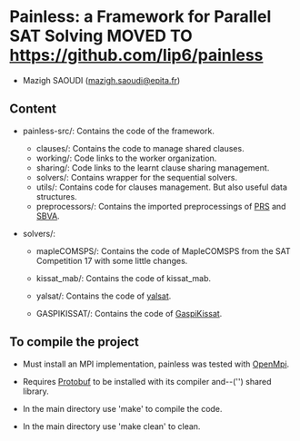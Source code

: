 Painless: a Framework for Parallel SAT Solving MOVED TO <https://github.com/lip6/painless>
==============================================


* Mazigh SAOUDI (mazigh.saoudi@epita.fr)


Content
-------
* painless-src/:
   Contains the code of the framework.
   * clauses/:
      Contains the code to manage shared clauses.
   * working/:
      Code links to the worker organization.
   * sharing/:
      Code links to the learnt clause sharing management.
   * solvers/:
      Contains wrapper for the sequential solvers.
   * utils/:
      Contains code for clauses management. But also useful data structures.
   * preprocessors/:
      Contains the imported preprocessings of [PRS](https://github.com/shaowei-cai-group/PRS-sc23/tree/PRS-sc23) and [SBVA](https://github.com/hgarrereyn/SBVA).

* solvers/:
   * mapleCOMSPS/:
      Contains the code of MapleCOMSPS from the SAT Competition 17 with some little changes.

   * kissat_mab/:
      Contains the code of kissat_mab.
   
   * yalsat/:
      Contains the code of [yalsat](https://github.com/arminbiere/yalsat).

   * GASPIKISSAT/:
      Contains the code of [GaspiKissat](https://github.com/sabrinesaouli/GASPIKISSAT).

To compile the project
----------------------
* Must install an MPI implementation, painless was tested with [OpenMpi](https://www.open-mpi.org/). 
* Requires [Protobuf](https://protobuf.dev/) to be installed with its compiler and--('') shared library.

* In the main directory use 'make' to compile the code.

* In the main directory use 'make clean' to clean.

<!--
To run painless
---------------
- All options have a default value except for the filename.
```sh
nb_cpu=6 # the number of sequential solvers to instantiate
nb_nodes=3 # the number of mpi processes to launch
timeout=1000 # the timeout before giving up (in seconds)
strat=1 # 1 2 3 4 for strategies with Hordesat, 5 for Simple. 0 is the default. It is to randomize the strategy pick, can be useful with -dist.
verbose=0 # for the logs (1 for general logs) (2 for detailed logs)
gstrat=1 # 1 for AllGatherSharing, 2 for MallobSharing, and 3 for RingSharing
filename=./inputs_example/f/f2000.cnf #path to a cnf file
```
- Modes:
``` sh
-str "one thread in charge of strengthening learnt clauses per sharing group"

-dup "remove/promote duplicate clauses in local sharing strategy, not available in StrengtheningSharing"

-dist "enable distributed mode"

-one-sharer "use one sharer for all sharing strategies"

-simp "enable some preprocessings before launching the solvers"
```
* painless with kissat:
```sh
./painless -v=$verbose -c=$nb_cpu -solver="k" -t=$timeout -shr-strat=$strat $filename
```
* painless with maple:
```sh
./painless -v=$verbose -c=$nb_cpu -t=$timeout -shr-strat=$strat $filename
```
* painless-kissat with mpi each node in a separate terminal:
```sh
mpirun -n $nb_nodes xterm -hold -e ./painless -c=$nb_cpu  -solver="k" -t=$timeout -v=$verbose -shr-strat=$strat -gshr-start=$gstrat -dist $filename 
```
* The script `scripts/launch.sh` can be used to launch a certain instance described by `parameters.sh` on multiple forumale:
```sh
./scripts/launch.sh ./file_with_paths_to_instances
```
* The file `./file_with_paths_to_instances` can be generated using the `ls` command, for example:
```sh
ls $PWD/inputs_example/f/* > instances_f.txt
```
-->
